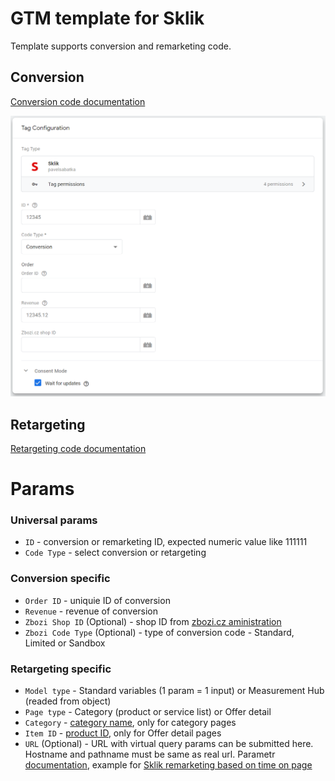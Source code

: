 # GTM template for Sklik
Template supports conversion and remarketing code.

## Conversion
[Conversion code documentation](https://napoveda.sklik.cz/mereni-uspesnosti/konverze/konverzni-kod/)

![alt text](https://github.com/pavelsabatka/gtm-sklik/blob/master/conversion.png?raw=true)

## Retargeting
[Retargeting code documentation](https://napoveda.sklik.cz/cileni/retargeting/retargetingovy-kod/)

# Params
### Universal params
* `ID` - conversion or remarketing ID, expected numeric value like 111111
* `Code Type` - select conversion or retargeting

### Conversion specific
* `Order ID` - uniquie ID of conversion
* `Revenue` - revenue of conversion
* `Zbozi Shop ID` (Optional) - shop ID from [zbozi.cz aministration](https://admin.zbozi.cz/)
* `Zbozi Code Type` (Optional) - type of conversion code - Standard, Limited or Sandbox

### Retargeting specific
* `Model type` - Standard variables (1 param = 1 input) or Measurement Hub (readed from object)
* `Page type` - Category (product or service list) or Offer detail
* `Category` - [category name](https://napoveda.sklik.cz/cileni/retargeting/pokrocile-nastaveni-rtg-kodu-u-kategorie-category/), only for category pages
* `Item ID` - [product ID](https://napoveda.sklik.cz/cileni/retargeting/pokrocile-nastaveni-retargetingoveho-kodu/), only for Offer detail pages
* `URL` (Optional) - URL with virtual query params can be submitted here. Hostname and pathname must be same as real url. Parametr [documentation](https://napoveda.sklik.cz/cileni/retargeting/pokrocile-nastaveni-rtg-kodu-volitelny-query-string/), example for [Sklik remarketing based on time on page](https://napoveda.sklik.cz/cileni/retargeting/pokrocile-nastaveni-rtg-kodu-dle-doby-stravene-na-webu/)

